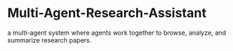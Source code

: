 # Multi-Agent-Research-Assistant
a multi-agent system where agents work together to browse, analyze, and summarize research papers.
